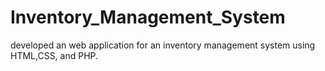 # Inventory_Management_System
developed an web application for an inventory management system using HTML,CSS, and PHP.
